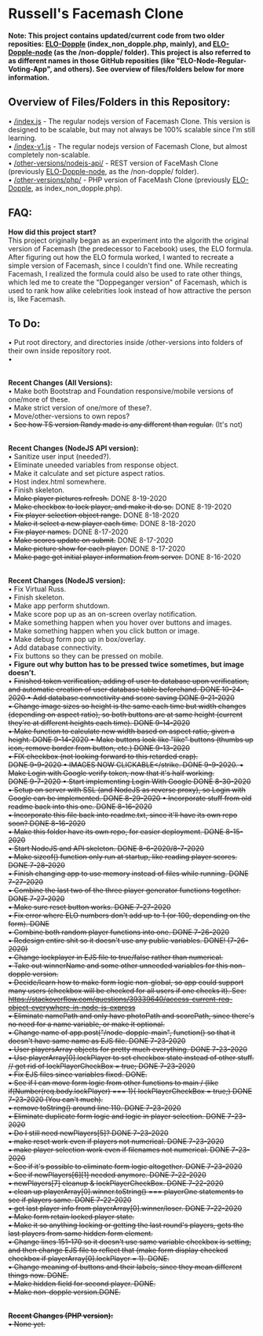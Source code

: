 <h1>Russell's Facemash Clone</h1>
<strong>Note: This project contains updated/current code from two older reposities: <a href="https://github.com/netsider/ELO-Dopple">ELO-Dopple</a> (index_non_dopple.php, mainly), and <a href="https://github.com/netsider/ELO-Dopple-node">ELO-Dopple-node</a> (as the /non-dopple/ folder).  This project is also referred to as different names in those GitHub reposities (like "ELO-Node-Regular-Voting-App", and others).  See overview of files/folders below for more information.</strong><br>


<h2>Overview of Files/Folders in this Repository:</h2>
• <a href="https://github.com/netsider/facemash-clone/blob/master/index.js">/index.js</a> - The regular nodejs version of Facemash Clone.  This version is designed to be scalable, but may not always be 100% scalable since I'm still learning.<br>
• <a href="https://github.com/netsider/facemash-clone/blob/master/index-v1.js">/index-v1.js</a> - The regular nodejs version of Facemash Clone, but almost completely non-scalable.<br>
• <a href="https://github.com/netsider/facemash-clone/tree/master/other-versions/nodejs-api">/other-versions/nodejs-api/</a> - REST version of FaceMash Clone (previously <a href="https://github.com/netsider/ELO-Dopple-node">ELO-Dopple-node</a>, as the /non-dopple/ folder).<br>
• <a href="https://github.com/netsider/facemash-clone/tree/master/other-versions/php">/other-versions/php/</a> - PHP version of FaceMash Clone (previously <a href="https://github.com/netsider/ELO-Dopple">ELO-Dopple</a>, as index_non_dopple.php).<br>

<h2>FAQ:</h2>
<strong>How did this project start?</strong><br>
This project originally began as an experiment into the algorith the original version of Facemash (the predecessor to Facebook) uses, the ELO formula.  After figuring out how the ELO formula worked, I wanted to recreate a simple version of Facemash, since I couldn't find one.  While recreating Facemash, I realized the formula could also be used to rate other things, which led me to create the "Doppeganger version" of Facemash, which is used to rank how alike celebrities look instead of how attractive the person is, like Facemash.<br>

<h2>To Do:</h2>
• Put root directory, and directories inside /other-versions into folders of their own inside repository root.<br>
•

<br><strong>Recent Changes (All Versions):</strong><br>
• Make both Bootstrap and Foundation responsive/mobile versions of one/more of these.<br>
• Make strict version of one/more of these?. <br>
• Move/other-versions to own repos?<br>
• <strike>See how TS version Randy made is any different than regular.</strike> (It's not)<br>

<br><strong>Recent Changes (NodeJS API version):</strong><br>
• Sanitize user input (needed?).<br>
• Eliminate uneeded variables from response object.<br>
• Make it calculate and set picture aspect ratios.<br>
• Host index.html somewhere.<br>
• Finish skeleton.<br>
• <strike>Make player pictures refresh.</strike> DONE 8-19-2020<br>
• <strike>Make checkbox to lock player, and make it do so.</strike> DONE 8-19-2020<br>
• <strike>Fix player selection object range.</strike> DONE 8-18-2020<br>
• <strike>Make it select a new player each time.</strike> DONE 8-18-2020<br>
• <strike>Fix player names.</strike> DONE 8-17-2020<br>
• <strike>Make scores update on submit.</strike> DONE 8-17-2020<br>
• <strike>Make picture show for each player.</strike> DONE 8-17-2020<br>
• <strike>Make page get initial player information from server.</strike> DONE 8-16-2020<br>

<br><strong>Recent Changes (NodeJS version):</strong><br>
• Fix Virtual Russ.<br>
• Finish skeleton.<br>
• Make app perform shutdown.<br>
• Make score pop up as an on-screen overlay notification.<br>
• Make something happen when you hover over buttons and images.<br>
• Make something happen when you click button or image.<br>
• Make debug form pop up in box/overlay. <br>
• Add database connectivity.<br>
• Fix buttons so they can be pressed on mobile.<br>
• <strong>Figure out why button has to be pressed twice sometimes, but image doesn't.</strong><br>
• <strike>Finished token verification, adding of user to database upon verification, and automatic creation of user database table beforehand</strile>.  DONE 10-24-2020
• <strike>Add database connectivity and score saving</strike> DONE 9-21-2020<br>
• <strike>Change image sizes so height is the same each time but width changes (depending on aspect ratio), so both buttons are at same height (current they're at different heights each time).</strike> DONE 9-14-2020<br>
• <strike>Make function to calculate new width based on aspect ratio, given a height.</strike> DONE 9-14-2020
• <strike>Make buttons look like "like" buttons (thumbs up icon, remove border from button, etc.)</strike> DONE 9-13-2020<br>
• <strike>FIX checkbox (not looking forward to this retarded crap).</strike><br> DONE 9-9-2020
• <strike>IMAGES NOW CLICKABLE</strike. DONE 9-9-2020.
• <strike>Make Login with Google verify token, now that it's half working.</strike><br> DONE 9-7-2020
• <strike>Start implementing Login With Google</strike> DONE 8-30-2020
• <strike>Setup on server with SSL (and NodeJS as reverse proxy), so Login with Google can be implemented.</strike> DONE 8-29-2020
• <strike>Incorporate stuff from old readme back into this one.</strike> DONE 8-16-2020<br>
• <strike>Incorporate this file back into readme.txt, since it'll have its own repo soon?</strike> DONE 8-16-2020<br>
• <strike>Make this folder have its own repo, for easier deployment.</strike> DONE 8-15-2020<br>
• <strike>Start NodeJS and API skeleton.</strike> DONE 8-6-2020/8-7-2020<br>
• <strike>Make sizeof() function only run at startup, like reading player scores.</strike> DONE 7-28-2020<br>
• <strike>Finish changing app to use memory instead of files while running.</strike> DONE 7-27-2020<br>
• <strike>Combine the last two of the three player generator functions together.</strike> DONE 7-27-2020<br>
• <strike>Make sure reset button works.</strike> DONE 7-27-2020<br>
• <strike>Fix error where ELO numbers don't add up to 1 (or 100, depending on the form).</strike> DONE<br>
• <strike>Combine both random player functions into one.</strike> DONE 7-26-2020<br>
• <strike>Redesign entire shit so it doesn't use any public variables.</strike> DONE! (7-26-2020) <br>
• <strike>Change lockplayer in EJS file to true/false rather than numerical.</strike><br>
• <strike>Take out winnerName and some other unneeded variables for this non-dopple version.</strike><br>
• <strike>Decide/learn how to make form logic non-global, so app could support many users (checkbox will be checked for all users if one checks it). See: https://stackoverflow.com/questions/39339640/access-current-req-object-everywhere-in-node-js-express </strike><br>
• <strike>Eliminate namePath and only have photoPath and scorePath, since there's no need for a name variable, or make it optional.</strike><br>
• <strike>Change name of app.post("/node-dopple-main", function() so that it doesn't have same name as EJS file.</strike> DONE 7-23-2020<br>
• <strike>User playersArray objects for pretty much everything.</strike> DONE 7-23-2020<br>
• <strike>Use playerArray[0].lockPlayer to set checkbox state instead of other stuff. // get rid of lockPlayerCheckBox = true; </strike> DONE 7-23-2020<br>
• <strike>Fix EJS files since variables fixed.</strike> DONE.<br>
• <strike>See if I can move form logic from other functions to main / (like if(Number(req.body.lockPlayer) === 1){ lockPlayerCheckBox = true;)</strike> DONE 7-23-2020 (You can't much).<br>
• <strike>remove toString() around line 110.</strike> DONE 7-23-2020<br>
• <strike>Eliminate duplicate form logic and logic in player selection.</strike> DONE 7-23-2020<br>
• <strike>Do I still need newPlayers[5]?</strike> DONE 7-23-2020<br>
• <strike>make reset work even if players not numerical. </strike> DONE 7-23-2020<br>
• <strike>make player selection work even if filenames not numerical.</strike> DONE 7-23-2020<br>
• <strike>See if it's possible to eliminate form logic altogether.</strike> DONE 7-23-2020<br>
• <strike>See if newPlayers[6][1] needed anymore.</strike> DONE 7-22-2020<br>
• <strike>newPlayers[7] cleanup & lockPlayerCheckBox.</strike> DONE 7-22-2020<br>
• <strike>clean up playerArray[0].winner.toString() === playerOne statements to see if players same.</strike> DONE 7-22-2020<br>
• <strike>get last player info from playerArray[0].winner/loser.</strike> DONE 7-22-2020<br>
• <strike>Make form retain locked player state.</strike><br>
• <strike>Make it so anything locking or getting the last round's players, gets the last players from same hidden form element.</strike><br>
• <strike>Change lines 151-170 so it doesn't use same variable checkbox is setting, and then change EJS file to reflect that (make form display checked checkbox if playerArray[0].lockPlayer = 1).</strike> DONE.<br>
• <strike>Change meaning of buttons and their labels, since they mean different things now</strike>. DONE.<br>
• <strike>Make hidden field for second player.</strike> DONE.<br>
• <strike>Make non-dopple version.</strike>DONE.<br>

<br><strong>Recent Changes (PHP version):</strong><br>
• None yet.<br>

